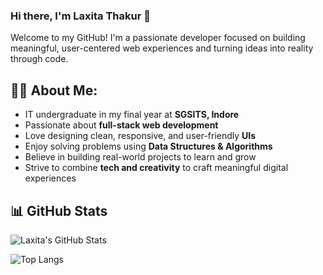 ### Hi there, I'm Laxita Thakur 👋

Welcome to my GitHub! I'm a passionate developer focused on building meaningful, user-centered web experiences and turning ideas into reality through code.

## 🙋‍♀️ About Me:
- IT undergraduate in my final year at **SGSITS, Indore**
- Passionate about **full-stack web development**
- Love designing clean, responsive, and user-friendly **UIs**
- Enjoy solving problems using **Data Structures & Algorithms**
- Believe in building real-world projects to learn and grow
- Strive to combine **tech and creativity** to craft meaningful digital experiences

  
## 📊 GitHub Stats

![Laxita's GitHub Stats](https://github-readme-stats.vercel.app/api?username=Laxita2004&show_icons=true&theme=tokyonight)

![Top Langs](https://github-readme-stats.vercel.app/api/top-langs/?username=Laxita2004&layout=compact&theme=tokyonight)
